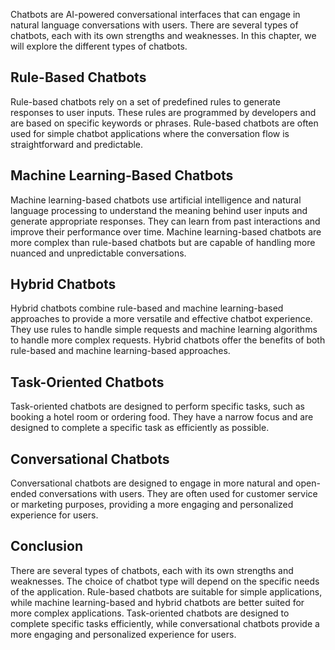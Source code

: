 

Chatbots are AI-powered conversational interfaces that can engage in natural language conversations with users. There are several types of chatbots, each with its own strengths and weaknesses. In this chapter, we will explore the different types of chatbots.

Rule-Based Chatbots
-------------------

Rule-based chatbots rely on a set of predefined rules to generate responses to user inputs. These rules are programmed by developers and are based on specific keywords or phrases. Rule-based chatbots are often used for simple chatbot applications where the conversation flow is straightforward and predictable.

Machine Learning-Based Chatbots
-------------------------------

Machine learning-based chatbots use artificial intelligence and natural language processing to understand the meaning behind user inputs and generate appropriate responses. They can learn from past interactions and improve their performance over time. Machine learning-based chatbots are more complex than rule-based chatbots but are capable of handling more nuanced and unpredictable conversations.

Hybrid Chatbots
---------------

Hybrid chatbots combine rule-based and machine learning-based approaches to provide a more versatile and effective chatbot experience. They use rules to handle simple requests and machine learning algorithms to handle more complex requests. Hybrid chatbots offer the benefits of both rule-based and machine learning-based approaches.

Task-Oriented Chatbots
----------------------

Task-oriented chatbots are designed to perform specific tasks, such as booking a hotel room or ordering food. They have a narrow focus and are designed to complete a specific task as efficiently as possible.

Conversational Chatbots
-----------------------

Conversational chatbots are designed to engage in more natural and open-ended conversations with users. They are often used for customer service or marketing purposes, providing a more engaging and personalized experience for users.

Conclusion
----------

There are several types of chatbots, each with its own strengths and weaknesses. The choice of chatbot type will depend on the specific needs of the application. Rule-based chatbots are suitable for simple applications, while machine learning-based and hybrid chatbots are better suited for more complex applications. Task-oriented chatbots are designed to complete specific tasks efficiently, while conversational chatbots provide a more engaging and personalized experience for users.
